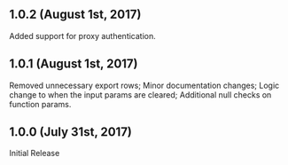 ## 1.0.2 (August 1st, 2017)

Added support for proxy authentication.

## 1.0.1 (August 1st, 2017)

Removed unnecessary export rows;
Minor documentation changes;
Logic change to when the input params are cleared;
Additional null checks on function params.

## 1.0.0 (July 31st, 2017)

Initial Release